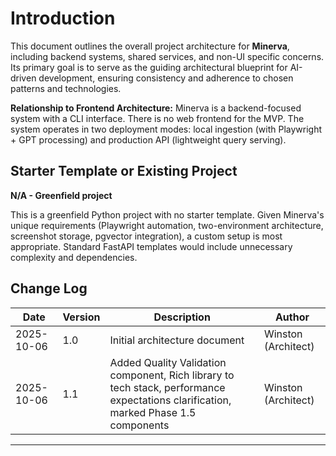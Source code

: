 # Introduction

This document outlines the overall project architecture for **Minerva**, including backend systems, shared services, and non-UI specific concerns. Its primary goal is to serve as the guiding architectural blueprint for AI-driven development, ensuring consistency and adherence to chosen patterns and technologies.

**Relationship to Frontend Architecture:**
Minerva is a backend-focused system with a CLI interface. There is no web frontend for the MVP. The system operates in two deployment modes: local ingestion (with Playwright + GPT processing) and production API (lightweight query serving).

## Starter Template or Existing Project

**N/A - Greenfield project**

This is a greenfield Python project with no starter template. Given Minerva's unique requirements (Playwright automation, two-environment architecture, screenshot storage, pgvector integration), a custom setup is most appropriate. Standard FastAPI templates would include unnecessary complexity and dependencies.

## Change Log

| Date | Version | Description | Author |
|------|---------|-------------|--------|
| 2025-10-06 | 1.0 | Initial architecture document | Winston (Architect) |
| 2025-10-06 | 1.1 | Added Quality Validation component, Rich library to tech stack, performance expectations clarification, marked Phase 1.5 components | Winston (Architect) |

---
